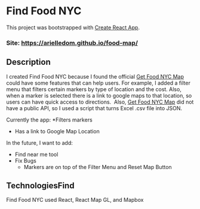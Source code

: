 # Find Food NYC

This project was bootstrapped with [Create React App](https://github.com/facebook/create-react-app).

### Site: https://arielledom.github.io/food-map/

## Description

I created Find Food NYC because I found the official [Get Food NYC Map](https://nyc-oem.maps.arcgis.com/apps/webappviewer/index.html?id=d781ef8a46cf417dbbfaf28f3b902ac4) could have some features that can help users. For example, I added a filter menu that filters certain markers by type of location and the cost. Also, when a marker is selected there is a link to google maps to that location, so users can have quick access to directions. 
Also, [Get Food NYC Map](https://nyc-oem.maps.arcgis.com/apps/webappviewer/index.html?id=d781ef8a46cf417dbbfaf28f3b902ac4) did not have a public API, so I used a script that turns Excel .csv file into JSON.

Currently the app:
*Filters markers
* Has a link to Google Map Location

In the future, I want to add:
* Find near me tool
* Fix Bugs
  * Markers are on top of the Filter Menu and Reset Map Button

## TechnologiesFind 
Find Food NYC used React, React Map GL, and Mapbox

